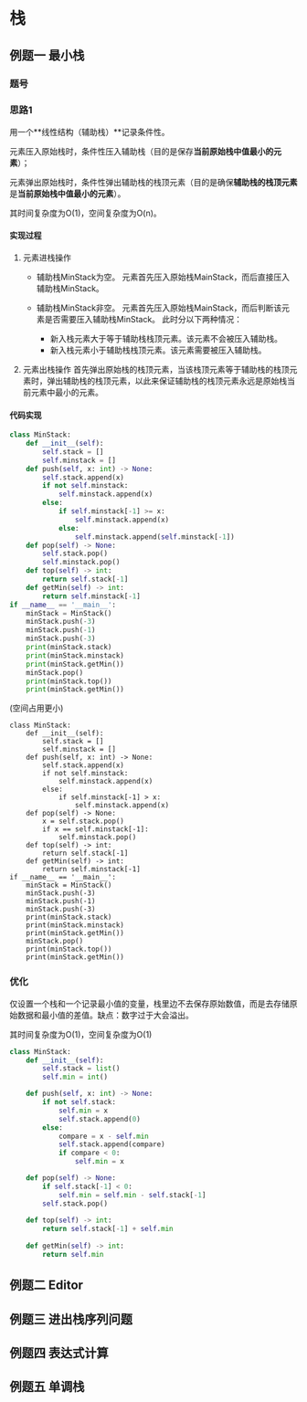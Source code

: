 # 栈

## 例题一  最小栈

### 题号

[155. 最小栈]: https://leetcode-cn.com/problems/min-stack/	"155. 最小栈"
[面试题30. 包含min函数的栈]: https://leetcode-cn.com/problems/bao-han-minhan-shu-de-zhan-lcof/	"面试题30. 包含min函数的栈"
[面试题 03.02. 栈的最小值]: https://leetcode-cn.com/problems/min-stack-lcci/	"面试题 03.02. 栈的最小值"

### 思路1

用一个**线性结构（辅助栈）**记录条件性。

元素压入原始栈时，条件性压入辅助栈（目的是保存**当前原始栈中值最小的元素**）；

元素弹出原始栈时，条件性弹出辅助栈的栈顶元素（目的是确保**辅助栈的栈顶元素**是**当前原始栈中值最小的元素**）。

 其时间复杂度为O(1)，空间复杂度为O(n)。

#### 实现过程

1. 元素进栈操作

   + 辅助栈MinStack为空。
     元素首先压入原始栈MainStack，而后直接压入辅助栈MinStack。

   + 辅助栈MinStack非空。
     元素首先压入原始栈MainStack，而后判断该元素是否需要压入辅助栈MinStack。
     此时分以下两种情况：
     + 新入栈元素大于等于辅助栈栈顶元素。该元素不会被压入辅助栈。
     + 新入栈元素小于辅助栈栈顶元素。该元素需要被压入辅助栈。

2. 元素出栈操作
   首先弹出原始栈的栈顶元素，当该栈顶元素等于辅助栈的栈顶元素时，弹出辅助栈的栈顶元素，以此来保证辅助栈的栈顶元素永远是原始栈当前元素中最小的元素。



#### 代码实现

```python
class MinStack:
    def __init__(self):
        self.stack = []
        self.minstack = []
    def push(self, x: int) -> None:
        self.stack.append(x)
        if not self.minstack:
            self.minstack.append(x)
        else:
            if self.minstack[-1] >= x:
                self.minstack.append(x)
            else:
                self.minstack.append(self.minstack[-1])
    def pop(self) -> None:
        self.stack.pop()
        self.minstack.pop()
    def top(self) -> int:
        return self.stack[-1]
    def getMin(self) -> int:
        return self.minstack[-1]
if __name__ == '__main__':
    minStack = MinStack()
    minStack.push(-3)
    minStack.push(-1)
    minStack.push(-3)
    print(minStack.stack)
    print(minStack.minstack)
    print(minStack.getMin())
    minStack.pop()
    print(minStack.top())
    print(minStack.getMin())
```

(空间占用更小)

```
class MinStack:
    def __init__(self):
        self.stack = []
        self.minstack = []
    def push(self, x: int) -> None:
        self.stack.append(x)
        if not self.minstack:
            self.minstack.append(x)
        else:
            if self.minstack[-1] > x:
                self.minstack.append(x)
    def pop(self) -> None:
        x = self.stack.pop()
        if x == self.minstack[-1]:
            self.minstack.pop()
    def top(self) -> int:
        return self.stack[-1]
    def getMin(self) -> int:
        return self.minstack[-1]
if __name__ == '__main__':
    minStack = MinStack()
    minStack.push(-3)
    minStack.push(-1)
    minStack.push(-3)
    print(minStack.stack)
    print(minStack.minstack)
    print(minStack.getMin())
    minStack.pop()
    print(minStack.top())
    print(minStack.getMin())
```

### 优化

仅设置一个栈和一个记录最小值的变量，栈里边不去保存原始数值，而是去存储原始数据和最小值的差值。缺点：数字过于大会溢出。

 其时间复杂度为O(1)，空间复杂度为O(1)

```python
class MinStack:
    def __init__(self):
        self.stack = list()
        self.min = int()

    def push(self, x: int) -> None:
        if not self.stack:
            self.min = x
            self.stack.append(0)
        else:
            compare = x - self.min
            self.stack.append(compare)
            if compare < 0:
                self.min = x

    def pop(self) -> None:
        if self.stack[-1] < 0:
            self.min = self.min - self.stack[-1]
        self.stack.pop()
        
    def top(self) -> int:
        return self.stack[-1] + self.min
    
    def getMin(self) -> int:
        return self.min
```



## 例题二 Editor

## 例题三 进出栈序列问题

## 例题四 表达式计算

## 例题五 单调栈

